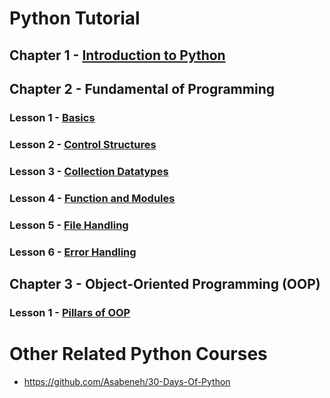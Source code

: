 # Python Tutorial

## Chapter 1 - [Introduction to Python](https://github.com/wilfredpine/Python-Tutorial/)

## Chapter 2 - Fundamental of Programming
### Lesson 1 - [Basics](https://github.com/wilfredpine/Python-Tutorial/)
### Lesson 2 - [Control Structures](https://github.com/wilfredpine/Python-Tutorial/)
### Lesson 3 - [Collection Datatypes](https://github.com/wilfredpine/Python-Tutorial/)
### Lesson 4 - [Function and Modules](https://github.com/wilfredpine/Python-Tutorial/)
### Lesson 5 - [File Handling](https://github.com/wilfredpine/Python-Tutorial/)
### Lesson 6 - [Error Handling](https://github.com/wilfredpine/Python-Tutorial/)

## Chapter 3 - Object-Oriented Programming (OOP)
### Lesson 1 - [Pillars of OOP](https://github.com/wilfredpine/Python-Tutorial/)






# Other Related Python Courses
- https://github.com/Asabeneh/30-Days-Of-Python
